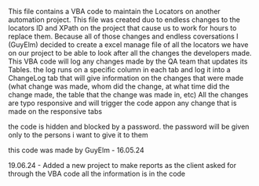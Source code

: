 This file contains a VBA code to maintain the Locators on another automation project.
This file was created duo to endless changes to the locators ID and XPath on the project that cause us to work for hours to replace them.
Because all of those changes and endless coversations I (GuyElm) decided to create a excel manage file of all the locators we have on our project to be able to look after all the changes the developers made.
This VBA code will log any changes made by the QA team that updates its Tables.
the log runs on a specific column in each tab and log it into a ChangeLog tab that will give information on the changes that were made (what change was made, whom did the change, at what time did the change made, the table that the change was made in, etc)
All the changes are typo responsive and will trigger the code appon any change that is made on the responsive tabs

the code is hidden and blocked by a password.
the password will be given only to the persons i want to give it to them

this code was made by GuyElm - 16.05.24


19.06.24 - Added a new project to make reports as the client asked for through the VBA code 
all the information is in the code
